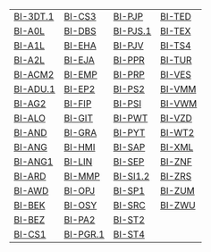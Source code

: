 | | | | |
|-|-|-|-|
|[BI-3DT.1](#3d-tisk-bi-3dt.1) | [BI-CS3](#jazyk-c#---tvorba-webových-aplikací-bi-cs3) | [BI-PJP](#programovací-jazyky-a-překladače-bi-pjp) | [BI-TED](#tvorba-elektronické-dokumentace-bi-ted)|
|[BI-A0L](#anglický-jazyk-0-2-bi-a0l) | [BI-DBS](#databázové-systémy-bi-dbs) | [BI-PJS.1](#programování-v-jazyku-javascript-bi-pjs.1) | [BI-TEX](#typografie-a-tex-bi-tex)|
|[BI-A1L](#anglický-jazyk-1-2-bi-a1l) | [BI-EHA](#etické-hackování,-ethical-hacking-bi-eha) | [BI-PJV](#programování-v-javě-bi-pjv) | [BI-TS4](#teoretický-seminář-iv-bi-ts4)|
|[BI-A2L](#anglický-jazyk-pro-it-bi-a2l) | [BI-EJA](#enterprise-java-bi-eja) | [BI-PPR](#projekt,-prezentace-a-rétorika-bi-ppr) | [BI-TUR](#tvorba-uživatelského-rozhraní-bi-tur)|
|[BI-ACM2](#programovací-praktika-bi-acm2) | [BI-EMP](#ekonomické-a-manažerské-principy-bi-emp) | [BI-PRP](#právo-a-podnikání-bi-prp) | [BI-VES](#vestavné-systémy-bi-ves)|
|[BI-ADU.1](#administrace-os-unix-bi-adu.1) | [BI-EP2](#efektivní-programování-2-bi-ep2) | [BI-PS2](#programování-v-shellu-2-bi-ps2) | [BI-VMM](#vybrané-matematické-metody-bi-vmm)|
|[BI-AG2](#algoritmy-a-grafy-2-bi-ag2) | [BI-FIP](#účetnictví-a-finance-podniku-bi-fip) | [BI-PSI](#počítačové-sítě-bi-psi) | [BI-VWM](#vyhledávání-na-webu-a-v-multimed.-db-bi-vwm)|
|[BI-ALO](#algebra-a-logika-bi-alo) | [BI-GIT](#systém-pro-správu-verzí-git-bi-git) | [BI-PWT](#podnikové-webové-technologie-bi-pwt) | [BI-VZD](#vytěžování-znalostí-z-dat-bi-vzd)|
|[BI-AND](#programování-pro-operační-systém-android-bi-and) | [BI-GRA](#grafové-algoritmy-a-základy-teorie-složitosti-bi-gra) | [BI-PYT](#programování-v-pythonu-bi-pyt) | [BI-WT2](#webové--technologie-2-bi-wt2)|
|[BI-ANG](#zkouška-z-angličtiny-po-zápočtu-z-bi-a2l-bi-ang) | [BI-HMI](#historie-matematiky-a-informatiky-bi-hmi) | [BI-SAP](#struktura-a-architektura-počítačů-bi-sap) | [BI-XML](#technologie-xml-bi-xml)|
|[BI-ANG1](#zkouška-z-angličtiny-bez-přípravných-kurzů-bi-ang1) | [BI-LIN](#lineární-algebra-bi-lin) | [BI-SEP](#světová-ekonomika-a-podnikání-i.-bi-sep) | [BI-ZNF](#základy-programování-v-nette-bi-znf)|
|[BI-ARD](#interaktivní-aplikace-s-arduinem-bi-ard) | [BI-MMP](#multimediální-týmový-projekt-bi-mmp) | [BI-SI1.2](#softwarové-inženýrství-i-bi-si1.2) | [BI-ZRS](#základy-řízení-systému-bi-zrs)|
|[BI-AWD](#administrace-webového-a-db-serveru-bi-awd) | [BI-OPJ](#objektové-programování-v-javě-bi-opj) | [BI-SP1](#softwarový-týmový-projekt-1-bi-sp1) | [BI-ZUM](#základy-umělé-inteligence-bi-zum)|
|[BI-BEK](#bezpečný-kód-bi-bek) | [BI-OSY](#operační-systémy-bi-osy) | [BI-SRC](#systémy-reálného-času-bi-src) | [BI-ZWU](#základy-webu-a-uživatelská-rozhraní-bi-zwu)|
|[BI-BEZ](#bezpečnost-bi-bez) | [BI-PA2](#programování-a-algoritmizace-2-bi-pa2) | [BI-ST2](#síťové-technologie-2-bi-st2)|
|[BI-CS1](#programování-v-c#-bi-cs1) | [BI-PGR.1](#počítačová-grafika-bi-pgr.1) | [BI-ST4](#síťové-technologie-4-bi-st4)|
